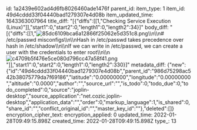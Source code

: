 id: 1a2439e602ad4d6fb8026460ade1476f
parent_id: 
item_type: 1
item_id: 49d4cddd33f04440bad1279307e4d08b
item_updated_time: 1643363007964
title_diff: "[{\"diffs\":[[1,\"Checking Service Execution (Linux)\"]],\"start1\":0,\"start2\":0,\"length1\":0,\"length2\":34}]"
body_diff: "[{\"diffs\":[[1,\"![85dc6109bca6a12866f25062e5d351c8.png](:/c232264266bb4a6dae825ce9a2cd0fd2)\\\n\\\n# /etc/passwd misconfigs\\\n\\\nHash in /etc/passwd takes precedence over hash in /etc/shadow\\\n\\\nIf we can write in /etc/passwd, we can create a user with the credentials to enter root\\\n\\\n![c4709b5f476e5ce080d796cc47a58f41.png](:/2152e7ba57b74e8e9b5760a374f5c7db)\"]],\"start1\":0,\"start2\":0,\"length1\":0,\"length2\":330}]"
metadata_diff: {"new":{"id":"49d4cddd33f04440bad1279307e4d08b","parent_id":"986d75298ac542b38075779da7f69186","latitude":"0.00000000","longitude":"0.00000000","altitude":"0.0000","author":"","source_url":"","is_todo":0,"todo_due":0,"todo_completed":0,"source":"joplin-desktop","source_application":"net.cozic.joplin-desktop","application_data":"","order":0,"markup_language":1,"is_shared":0,"share_id":"","conflict_original_id":"","master_key_id":""},"deleted":[]}
encryption_cipher_text: 
encryption_applied: 0
updated_time: 2022-01-28T09:49:15.898Z
created_time: 2022-01-28T09:49:15.898Z
type_: 13